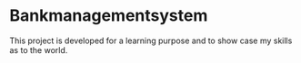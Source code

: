 # Bankmanagementsystem
This project is developed for a learning purpose and to show case my skills as to the world.
